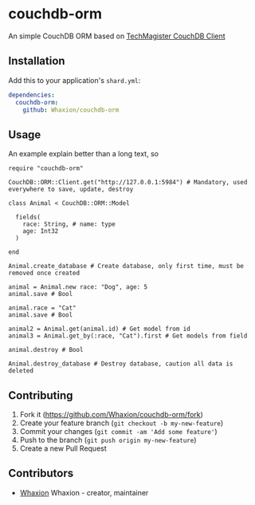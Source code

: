 # couchdb-orm

An simple CouchDB ORM based on [TechMagister CouchDB Client](https://github.com/TechMagister/couchdb.cr)

## Installation

Add this to your application's `shard.yml`:

```yaml
dependencies:
  couchdb-orm:
    github: Whaxion/couchdb-orm
```

## Usage
An example explain better than a long text, so

```crystal
require "couchdb-orm"

CouchDB::ORM::Client.get("http://127.0.0.1:5984") # Mandatory, used everywhere to save, update, destroy

class Animal < CouchDB::ORM::Model

  fields(
    race: String, # name: type
    age: Int32
  )

end

Animal.create_database # Create database, only first time, must be removed once created

animal = Animal.new race: "Dog", age: 5
animal.save # Bool

animal.race = "Cat"
animal.save # Bool

animal2 = Animal.get(animal.id) # Get model from id
animal3 = Animal.get_by(:race, "Cat").first # Get models from field

animal.destroy # Bool

Animal.destroy_database # Destroy database, caution all data is deleted
```

## Contributing

1. Fork it (<https://github.com/Whaxion/couchdb-orm/fork>)
2. Create your feature branch (`git checkout -b my-new-feature`)
3. Commit your changes (`git commit -am 'Add some feature'`)
4. Push to the branch (`git push origin my-new-feature`)
5. Create a new Pull Request

## Contributors

- [Whaxion](https://github.com/Whaxion) Whaxion - creator, maintainer
